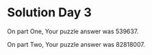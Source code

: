 # Solution Day 3

On part One, Your puzzle answer was 539637.

On part Two, Your puzzle answer was 82818007.